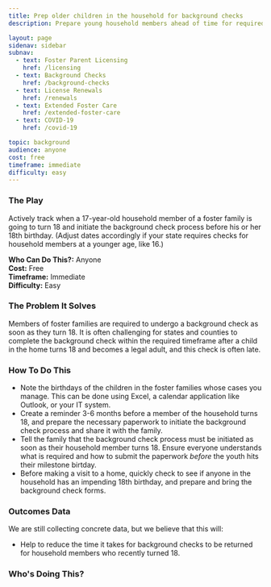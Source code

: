 ```yaml
---
title: Prep older children in the household for background checks
description: Prepare young household members ahead of time for required background checks.

layout: page
sidenav: sidebar
subnav:
  - text: Foster Parent Licensing
    href: /licensing
  - text: Background Checks
    href: /background-checks
  - text: License Renewals
    href: /renewals
  - text: Extended Foster Care
    href: /extended-foster-care
  - text: COVID-19
    href: /covid-19

topic: background
audience: anyone
cost: free
timeframe: immediate
difficulty: easy
---
```



### The Play

Actively track when a 17-year-old household member of a foster family is going to turn 18 and initiate the background check process before his or her 18th birthday. (Adjust dates accordingly if your state requires checks for household members at a younger age, like 16.)

**Who Can Do This?:**
Anyone<br />
**Cost:**
Free<br />
**Timeframe:**
Immediate<br />
**Difficulty:**
Easy<br />

### The Problem It Solves

Members of foster families are required to undergo a background check as soon as they turn 18. It is often challenging for states and counties to complete the background check within the required timeframe after a child in the home turns 18 and becomes a legal adult, and this check is often late.

### How To Do This

* Note the birthdays of the children in the foster families whose cases you manage. This can be done using Excel, a calendar application like Outlook, or your IT system.
* Create a reminder 3-6 months before a member of the household turns 18, and prepare the necessary paperwork to initiate the background check process and share it with the family.
* Tell the family that the background check process must be initiated as soon as their household member turns 18. Ensure everyone understands what is required and how to submit the paperwork *before* the youth hits their milestone birtday.
* Before making a visit to a home, quickly check to see if anyone in the household has an impending 18th birthday, and prepare and bring the background check forms.

### Outcomes Data

We are still collecting concrete data, but we believe that this will: 
* Help to reduce the time it takes for background checks to be returned for household members who recently turned 18. 


### Who's Doing This?


